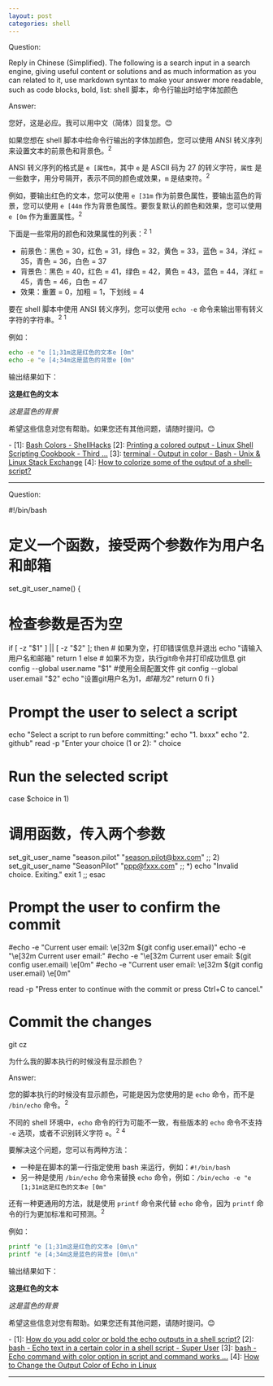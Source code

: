 ```yaml
---
layout: post
categories: shell
---
```

Question:

Reply in Chinese (Simplified).
The following is a search input in a search engine, giving useful content or solutions and as much information as you can related to it, use markdown syntax to make your answer more readable, such as code blocks, bold, list:
shell 脚本，命令行输出时给字体加颜色

Answer:

您好，这是必应。我可以用中文（简体）回复您。😊

如果您想在 shell 脚本中给命令行输出的字体加颜色，您可以使用 ANSI 转义序列来设置文本的前景色和背景色。<sup>2</sup>

ANSI 转义序列的格式是 `e [属性m`，其中 `e` 是 ASCII 码为 27 的转义字符，`属性` 是一些数字，用分号隔开，表示不同的颜色或效果，`m` 是结束符。<sup>2</sup>

例如，要输出红色的文本，您可以使用 `e [31m` 作为前景色属性，要输出蓝色的背景，您可以使用 `e [44m` 作为背景色属性。要恢复默认的颜色和效果，您可以使用 `e [0m` 作为重置属性。<sup>2</sup>

下面是一些常用的颜色和效果属性的列表：<sup>2</sup> <sup>1</sup>

- 前景色：黑色 = 30，红色 = 31，绿色 = 32，黄色 = 33，蓝色 = 34，洋红 = 35，青色 = 36，白色 = 37
- 背景色：黑色 = 40，红色 = 41，绿色 = 42，黄色 = 43，蓝色 = 44，洋红 = 45，青色 = 46，白色 = 47
- 效果：重置 = 0，加粗 = 1，下划线 = 4

要在 shell 脚本中使用 ANSI 转义序列，您可以使用 `echo -e` 命令来输出带有转义字符的字符串。<sup>2</sup> <sup>1</sup>

例如：

```bash
echo -e "e [1;31m这是红色的文本e [0m"
echo -e "e [4;34m这是蓝色的背景e [0m"
```

输出结果如下：

**这是红色的文本**

_这是蓝色的背景_

希望这些信息对您有帮助。如果您还有其他问题，请随时提问。😊

\-
\[1]: [Bash Colors - ShellHacks](https://www.shellhacks.com/bash-colors/)
\[2]: [Printing a colored output - Linux Shell Scripting Cookbook - Third ...](https://www.oreilly.com/library/view/linux-shell-scripting/9781785881985/b0ddd805-aa79-441d-b5a7-380c66c7712d.xhtml)
\[3]: [terminal - Output in color - Bash - Unix & Linux Stack Exchange](https://unix.stackexchange.com/questions/363143/output-in-color-bash)
\[4]: [How to colorize some of the output of a shell-script?](https://unix.stackexchange.com/questions/408867/how-to-colorize-some-of-the-output-of-a-shell-script)

<hr/>

Question:

#!/bin/bash

# 定义一个函数，接受两个参数作为用户名和邮箱
set_git_user_name() {
  # 检查参数是否为空
  if [ -z "$1" ] || [ -z "$2" ]; then
    # 如果为空，打印错误信息并退出
    echo "请输入用户名和邮箱"
    return 1
  else
    # 如果不为空，执行git命令并打印成功信息
    git config --global user.name "$1" #使用全局配置文件
    git config --global user.email "$2"
    echo "设置git用户名为$1，邮箱为$2"
    return 0
  fi
}

# Prompt the user to select a script
echo "Select a script to run before committing:"
echo "1. bxxx"
echo "2. github"
read -p "Enter your choice (1 or 2): " choice

# Run the selected script
case $choice in
1)
  # 调用函数，传入两个参数
  set_git_user_name "season.pilot" "season.pilot@bxx.com"
  ;;
2)
  set_git_user_name "SeasonPilot" "ppp@fxxx.com"
  ;;
*)
  echo "Invalid choice. Exiting."
  exit 1
  ;;
esac

# Prompt the user to confirm the commit
#echo -e "Current user email: \e[32m $(git config user.email)"
echo -e "\e[32m Current user email:"
#echo -e "\e[32m Current user email:  $(git config user.email) \e[0m"
#echo -e "Current user email: \e[32m $(git config user.email) \e[0m"


read -p "Press enter to continue with the commit or press Ctrl+C to cancel."
# Commit the changes
git cz

为什么我的脚本执行的时候没有显示颜色？

Answer:

您的脚本执行的时候没有显示颜色，可能是因为您使用的是 `echo` 命令，而不是 `/bin/echo` 命令。<sup>2</sup>

不同的 shell 环境中，`echo` 命令的行为可能不一致，有些版本的 `echo` 命令不支持 `-e` 选项，或者不识别转义字符 `e`。<sup>2</sup> <sup>4</sup>

要解决这个问题，您可以有两种方法：

- 一种是在脚本的第一行指定使用 bash 来运行，例如：`#!/bin/bash`
- 另一种是使用 `/bin/echo` 命令来替换 `echo` 命令，例如：`/bin/echo -e "e [1;31m这是红色的文本e [0m"`

还有一种更通用的方法，就是使用 `printf` 命令来代替 `echo` 命令，因为 `printf` 命令的行为更加标准和可预测。<sup>2</sup>

例如：

```bash
printf "e [1;31m这是红色的文本e [0m\n"
printf "e [4;34m这是蓝色的背景e [0m\n"
```

输出结果如下：

**这是红色的文本**

_这是蓝色的背景_

希望这些信息对您有帮助。如果您还有其他问题，请随时提问。😊

\-
\[1]: [How do you add color or bold the echo outputs in a shell script?](https://defragged.org/2019/12/28/how-do-you-add-color-or-bold-the-echo-outputs-in-a-shell-script/)
\[2]: [bash - Echo text in a certain color in a shell script - Super User](https://superuser.com/questions/332223/echo-text-in-a-certain-color-in-a-shell-script)
\[3]: [bash - Echo command with color option in script and command works ...](https://askubuntu.com/questions/434153/echo-command-with-color-option-in-script-and-command-works-differently)
\[4]: [How to Change the Output Color of Echo in Linux](https://linuxhandbook.com/change-echo-output-color/)

<hr/>

